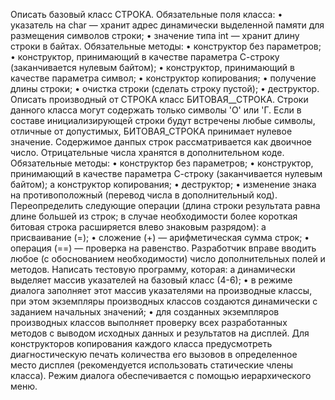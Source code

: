 Описать базовый класс СТРОКА. 
Обязательные поля класса: 
• указатель на char — хранит адрес динамически выделенной памяти для размещения символов строки; 
• значение типа int — хранит длину строки в байтах. 
Обязательные методы: 
• конструктор без параметров; 
• конструктор, принимающий в качестве параметра С-строку (заканчивается нулевым байтом); 
• конструктор, принимающий в качестве параметра символ; 
• конструктор копирования; 
• получение длины строки; 
• очистка строки (сделать строку пустой); 
• деструктор. 
Описать производный от СТРОКА класс БИТОВАЯ__СТРОКА. Строки данного класса могут содержать только символы 'О' или 'Г. Если в составе инициализирующей строки будут встречены любые символы, отличные от допустимых, БИТОВАЯ_СТРОКА принимает нулевое значение. Содержимое данпых строк рассматривается как двоичное число. Отрицательные числа хранятся в дополнительном коде. 
Обязательные методы: 
• конструктор без параметров; 
• конструктор, принимающий в качестве параметра С-строку (заканчивается нулевым байтом); а конструктор копирования; 
• деструктор; 
• изменение знака на противоположный (перевод числа в дополнительный код). Переопределить следующие операции (длина строки результата равна длине большей из строк; в случае необходимости более короткая битовая строка расширяется влево знаковым разрядом): а присваивание (=); 
• сложение (+) — арифметическая сумма строк; 
• операция (==) — проверка на равенство. Разработчик вправе вводить любое (с обоснованием необходимости) число дополнительных полей и методов. Написать тестовую программу, которая: а динамически выделяет массив указателей на базовый класс (4-6); 
• в режиме диалога заполняет этот массив указателями на производные классы, при этом экземпляры производных классов создаются динамически с заданием начальных значений; 
• для созданных экземпляров производных классов выполняет проверку всех разработанных методов с выводом исходных данных и результатов на дисплей. Для конструкторов копирования каждого класса предусмотреть диагностическую печать количества его вызовов в определенное место дисплея (рекомендуется использовать статические члены класса). Режим диалога обеспечивается с помощью иерархического меню.  
